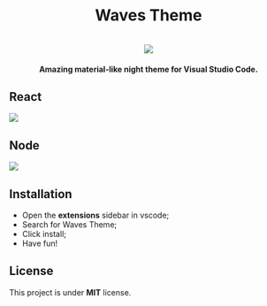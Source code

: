 <div align="center">
  <h1>Waves Theme</h1>
  <br>
  <img src="https://i.imgur.com/KmsV5xv.png">
  <br>
</div>

<h4 align="center">Amazing material-like night theme for Visual Studio Code.</h4>

## React
<img src="https://i.imgur.com/3RoXFJ5.png">

## Node
<img src="https://i.imgur.com/0FIPmGn.png">

## Installation

- Open the **extensions** sidebar in vscode;
- Search for Waves Theme;
- Click install;
- Have fun!

## License

This project is under **MIT** license.
